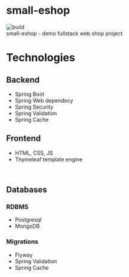 # small-eshop

![build](https://img.shields.io/github/workflow/status/iNikitaGricenko/small-eshop/GitHub%20Actions?style=for-the-badge)
<br>
small-eshop - demo fullstack web shop project

# Technologies

## Backend
* Spring Boot
* Spring Web dependecy
* Spring Security
* Spring Validation
* Spring Cache

## Frontend
* HTML, CSS, JS
* Thymeleaf template engine

<br>

## Databases
### RDBMS
* Postgresql</li>
* MongoDB</li>
### Migrations
* Flyway</li>
* Spring Validation</li>
* Spring Cache</li>

